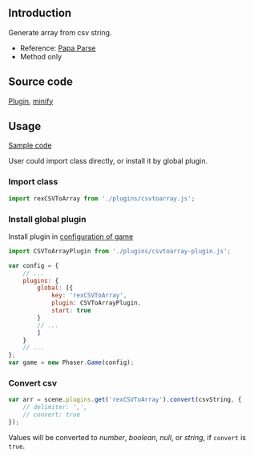 ## Introduction

Generate array from csv string.

- Reference: [Papa Parse](https://www.papaparse.com/)
- Method only

## Source code

[Plugin](https://github.com/rexrainbow/phaser3-rex-notes/blob/master/plugins/csvtoarray-plugin.js), [minify](https://github.com/rexrainbow/phaser3-rex-notes/blob/master/plugins/dist/rexcsvtoarrayplugin.min.js)

## Usage

[Sample code](https://github.com/rexrainbow/phaser3-rex-notes/tree/master/examples/csv-to-array)

User could import class directly, or install it by global plugin.

### Import class

```javascript
import rexCSVToArray from './plugins/csvtoarray.js';
```

### Install global plugin

Install plugin in [configuration of game](game.md#configuration)

```javascript
import CSVToArrayPlugin from './plugins/csvtoarray-plugin.js';

var config = {
    // ...
    plugins: {
        global: [{
            key: 'rexCSVToArray',
            plugin: CSVToArrayPlugin,
            start: true
        }
        // ...
        ]
    }
    // ...
};
var game = new Phaser.Game(config);
```

### Convert csv

```javascript
var arr = scene.plugins.get('rexCSVToArray').convert(csvString, {
    // delimiter: ',',
    // convert: true
});
```

Values will be converted to *number*, *boolean*, *null*, or *string*, if `convert` is `true`.